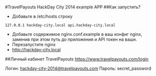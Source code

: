 #TravelPayouts HackDay City 2014 example APP
##Как запустить?

- Добавьте в /etc/hosts строку

```
127.0.0.1 hackday-city.local api.hackday-city.local
```

- Добавьте содержимое nginx.conf.example в ваш конфиг nginx, заменив при этом путь до приложения и API токен на ваши.
- Перезапустите nginx
- http://hackday-city.local

##Личный кабинет TravelPayouts
https://www.travelpayouts.com/login

Логин:  hackday-city-2014@travelpayouts.com
Пароль: secret_password
